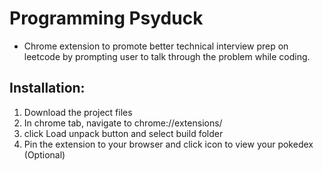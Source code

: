 # Programming Psyduck
* Chrome extension to promote better technical interview prep on leetcode by prompting user to talk through the problem while coding.

## Installation:
1) Download the project files
2) In chrome tab, navigate to chrome://extensions/ 
3) click Load unpack button and select build folder
4) Pin the extension to your browser and click icon to view your pokedex (Optional)
